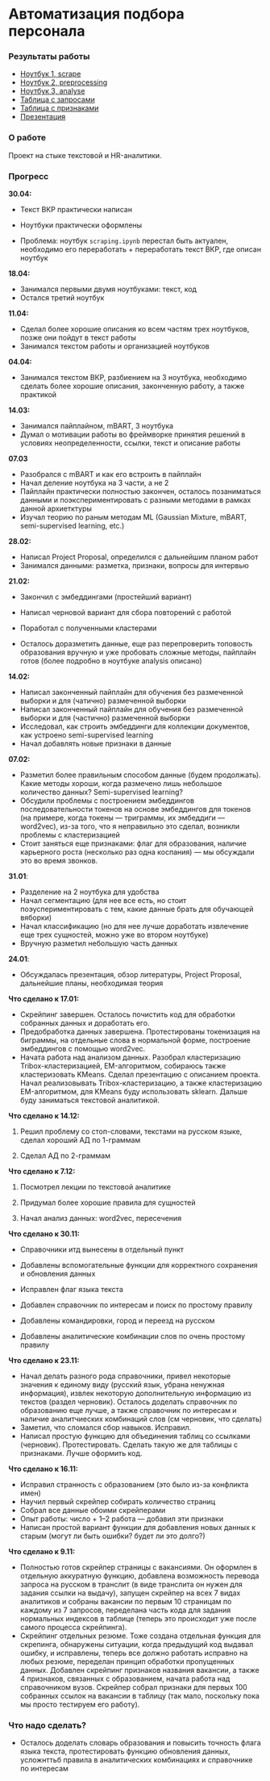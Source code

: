 # Автоматизация подбора персонала 

### Результаты работы

- [Ноутбук 1, scrape](https://github.com/aefrt/automatization-recruiting/blob/main/scraping.ipynb)
- [Ноутбук 2, preprocessing](https://github.com/aefrt/automatization-recruiting/blob/main/preprocessing.ipynb)
- [Ноутбук 3, analyse](https://github.com/aefrt/automatization-recruiting/blob/main/analysis.ipynb)
- [Таблица с запросами](https://github.com/aefrt/automatization-recruiting/blob/main/resumes_all.csv)
- [Таблица с признаками](https://github.com/aefrt/automatization-recruiting/blob/main/resumes_features.csv)
- [Презентация](https://github.com/aefrt/automatization-recruiting/blob/main/%D0%B2%D0%BA%D1%80%20%D0%BF%D1%80%D0%B5%D0%B7%D0%B0.pdf)

### О работе

Проект на стыке текстовой и HR-аналитики.

### Прогресс 

**30.04:**

- Текст ВКР практически написан

- Ноутбуки практически оформлены

- Проблема: ноутбук `scraping.ipynb` перестал быть актуален, необходимо его переработать + переработать текст ВКР, где описан ноутбук

**18.04:**

- Занимался первыми двумя ноутбуками: текст, код
- Остался третий ноутбук

**11.04:**

- Сделал более хорошие описания ко всем частям трех ноутбуков, позже они пойдут в текст работы
- Занимался текстом работы и организацией ноутбуков

**04.04:**

- Занимался текстом ВКР, разбиением на 3 ноутбука, необходимо сделать более хорошие описания, законченную работу, а также практикой 

**14.03:**
- Занимался пайплайном, mBART, 3 ноутбука
- Думал о мотивации работы во фреймворке принятия решений в условиях неопределенности, ссылки, текст и описание работы

**07.03**

- Разобрался с mBART и как его встроить в пайплайн
- Начал деление ноутбука на 3 части, а не 2
- Пайплайн практически полностью закончен, осталось позаниматься данными и поэкспериментировать с разными методами в рамках данной архиетктуры 
- Изучал теорию по раным методам ML (Gaussian Mixture, mBART, semi-supervised learning, etc.)

**28.02:**

- Написал Project Proposal, определился с дальнейшим планом работ
- Занимался данными: разметка, признаки, вопросы для интервью

**21.02:**

- Закончил с эмбеддингами (простейший вариант)

- Написал черновой вариант для сбора повторений с работой

- Поработал с полученными кластерами

- Осталось доразметить данные, еще раз перепроверить топовость образования вручную и уже пробовать сложные методы, пайплайн готов (более подробно в ноутбуке analysis описано)

**14.02:**

- Написал законченный пайплайн для обучения без размеченной выборки и для (чатично) размеченной выборки
- Написал законченный пайплайн для обучения без размеченной выборки и для (чаcтично) размеченной выборки
- Исследовал, как строить эмбеддинги для коллекции документов, как устроено semi-supervised learning
- Начал добавлять новые признаки в данные

**07.02:**

- Разметил более правильным способом данные (будем продолжать). Какие методы хороши, когда размечено лишь небольшое количество данных? Semi-supervised learning?
- Обсудили проблемы с построением эмбеддингов последовательности токенов на основе эмбеддингов для токенов (на примере, когда токены — триграммы, их эмбеддиги — word2vec), из-за того, что я неправильно это сделал, возникли проблемы с кластеризацией
- Стоит заняться еще признаками: флаг для образования, наличие карьерного роста (несколько раз одна коспания) — мы обсуждали это во время звонков.

**31.01**:

- Разделение на 2 ноутбука для удобства
- Начал сегментацию (для нее все есть, но стоит поэуспериментировать с тем, какие данные брать для обучающей вяборки)
- Начал классификацию (но для нее лучше доработать извлечение еще трех сущностей, можно уже во втором ноутбуке)
- Вручную разметил небольшую часть данных

**24.01**:

- Обсуждалась презентация, обзор литературы, Project Proposal, дальнейшие планы, необходимая теория

**Что сделано к 17.01:**

- Скрейпинг завершен. Осталось почистить код для обработки собранных данных и доработать его.
- Предобработка данных завершена. Протестированы токенизация на биграммы, на отдельные слова в нормальной форме, построение эмбеддингов с помощью word2vec.
- Начата работа над анализом данных. Разобрал кластеризацию Tribox-кластеризацией, EM-алгоритмом, собираюсь также кластеризовать KMeans. Сделал презентацию с описанием проекта. Начал реализовывать Tribox-кластеризацию, а также кластеризацию EM-алгоритмом, для KMeans буду использовать sklearn. Дальше буду заниматься текстовой аналитикой. 

**Что сделано к 14.12:**

1. Решил проблему со стоп-словами, текстами на русском языке, сделал хороший АД по 1-граммам

2. Сделал АД по 2-граммам

**Что сделано к 7.12:**

1. Посмотрел лекции по текстовой аналитике

2. Придумал более хорошие правила для сущностей

3. Начал анализ данных: word2vec, пересечения

**Что сделано к 30.11:**

- Справочники итд вынесены в отдельный пункт

- Добавлены вспомогательные функции для корректного сохранения и обновления данных

- Исправлен флаг языка текста

- Добавлен справочник по интересам и поиск по простому правилу

- Добавлены командировки, город и переезд на русском

- Добавлены аналитические комбинации слов по очень простому правилу

**Что сделано к 23.11:**

- Начал делать разного рода справочники, привел некоторые значения к единому виду (русский язык, убрана ненужная информация), извлек некоторую дополнительную информацию из текстов (раздел черновик). Осталось доделать справочник по образованию еще лучше, а также справочник по интересам и наличие аналитчиеских комбинаций слов (см черновик, что сделать)
- Заметил, что сломался сбор навыков. Исправил.
- Написал простую функцию для объединения таблиц со ссылками (черновик). Протестировать. Сделать такую же для таблицы с признаками. Лучше оформить код.

**Что сделано к 16.11:**

- Исправил странность с образованием (это было из-за конфликта имен)
- Научил первый скрейпер собирать количество страниц
- Собрал все данные обоими скрейперами
- Опыт работы: число + 1–2 работа — добавил эти признаки
- Написан простой вариант функции для добавления новых данных к старым (могут ли быть ошибки? будет ли это долго?)

**Что сделано к 9.11:**

- Полностью готов скрейпер страницы с вакансиями. Он оформлен в отдельную аккуратную функцию, добавлена возможность перевода запроса на русском в транслит (в виде транслита он нужен для задания ссылки на выдачу), запущен скрейпер на всех 7 видах аналитиков и собраны вакансии по первым 10 страницам по каждому из 7 запросов, переделана часть кода для задания нормальных индексов в таблице (теперь это происходит уже после самого процесса скрейпинга).
- Скрейпинг отдельных резюме. Тоже создана отдельная функция для скрепинга, обнаружены ситуации, когда предыдущий код выдавал ошибку, и исправлены, теперь все должно работать исправно на любых резюме, переделан принцип обработки пропущенных данных. Добавлен скрейпинг признаков названия вакансии, а также 4 признаков, связанных с образованием, начата работа над справочником вузов. Скрейпер собрал признаки для первых 100 собранных ссылок на вакансии в таблицу (так мало, поскольку пока мы просто тестируем его работу). 

### Что надо сделать?

- Осталось доделать словарь образования и повысить точность флага языка текста, протестировать функцию обновления данных, усложнттьб правила в аналитических комбинациях и справочнике по интересам
